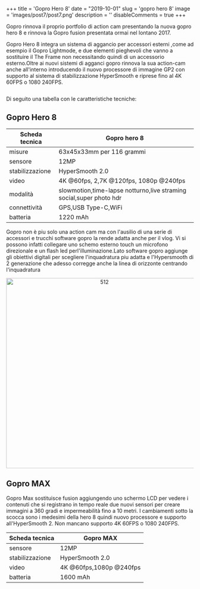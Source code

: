 +++ 
title = 'Gopro Hero 8'
date = "2019-10-01"
slug = 'gopro hero 8' 
image = 'images/post7/post7.png' 
description = '' 
disableComments = true
+++

Gopro rinnova il proprio portfolio di action cam presentando la nuova gopro hero 8 e rinnova la Gopro fusion presentata ormai nel lontano 2017.

Gopro Hero 8 integra un sistema di aggancio per accessori esterni ,come ad esempio il Gopro Lightmode, e due elementi pieghevoli che vanno a sostituire il The Frame non necessitando quindi di un accessorio esterno.Oltre ai nuovi sistemi di agganci gopro rinnova la sua action-cam anche all'interno introducendo il nuovo processore di immagine GP2 con supporto al sistema di stabilizzazione HyperSmooth e riprese fino al 4K 60FPS o 1080 240FPS.

<div align="center">
<a class="image main" href="https://res.cloudinary.com/maltob03/image/upload/v1569939608/post7/KUDRbJwZnqTWx7BKDMshC4-768-80_mpjhzm.jpg" data-lightbox="post2"><img class="image main" src="https://res.cloudinary.com/maltob03/image/upload/v1569939608/post7/KUDRbJwZnqTWx7BKDMshC4-768-80_mpjhzm.jpg" alt="" width="" height="" /></a>
</div>


Di seguito una tabella con le caratteristiche tecniche:

Gopro Hero 8
-----------

Scheda tecnica|**Gopro hero 8**
--------|----
misure|63x45x33mm per 116 grammi
sensore|12MP
stabilizzazione|HyperSmooth 2.0
video|4K @60fps, 2,7K @120fps, 1080p @240fps
modalità|slowmotion,time-lapse notturno,live straming social,super photo hdr
connettività|GPS,USB Type-C,WiFi
batteria|1220 mAh


Gopro non è piu solo una action cam ma con l'ausilio di una serie di accessori e trucchi software gopro la rende adatta anche per il vlog. Vi si possono infatti collegare uno schemo esterno touch un microfono direzionale e un flash led perl'illuminazione.Lato software gopro aggiunge gli obiettivi digitali per scegliere l'inquadratura piu adatta e l'Hypersmooth di 2 generazione che adesso corregge anche la linea di orizzonte centrando l'inquadratura

<div align="center">
<a class="" href="https://res.cloudinary.com/maltob03/image/upload/v1569940292/post7/Senza_titolo-1_asdr0m.jpg" data-lightbox="post2"><img class="" src="https://res.cloudinary.com/maltob03/image/upload/v1569940292/post7/Senza_titolo-1_asdr0m.jpg" alt="512" width="" height="512" /></a>
</div>

Gopro MAX
-----------

Gopro Max sostituisce fusion aggiungendo uno schermo LCD per vedere i contenuti che si registrano in tempo reale due nuovi sensori per creare immagini a 360 gradi e impermeabilità fino a 10 metri. I cambiamenti sotto la scocca sono i medesimi della hero 8 quindi nuovo processore e supporto all'HyperSmooth 2. Non mancano supporto 4K 60FPS o 1080 240FPS.

Scheda tecnica|**Gopro MAX**
--------|----
sensore|12MP
stabilizzazione|HyperSmooth 2.0
video|4K @60fps,1080p @240fps
batteria|1600 mAh